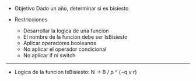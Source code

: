 * Objetivo
Dado un año, determinar si es bisiesto

* Restricciones
    - Desarrollar la logica de una funcion
    - El nombre de la funcion debe ser IsBisiesto
    - Aplicar operadores booleanos
    - No aplicar el operador condicional
    - No aplicar if ni switch
_________________________________________________________________________________________

* Logica de la funcion
IsBisiesto: N -> B / p ^ (¬q v r)